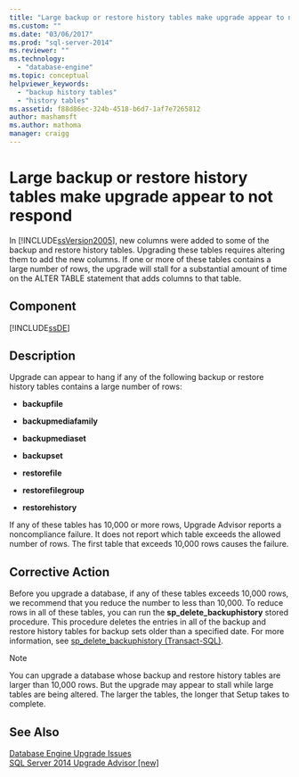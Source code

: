 ```yaml
---
title: "Large backup or restore history tables make upgrade appear to not respond | Microsoft Docs"
ms.custom: ""
ms.date: "03/06/2017"
ms.prod: "sql-server-2014"
ms.reviewer: ""
ms.technology: 
  - "database-engine"
ms.topic: conceptual
helpviewer_keywords: 
  - "backup history tables"
  - "history tables"
ms.assetid: f88d86ec-324b-4518-b6d7-1af7e7265812
author: mashamsft
ms.author: mathoma
manager: craigg
---
```

# Large backup or restore history tables make upgrade appear to not respond
  In [!INCLUDE[ssVersion2005](../../includes/ssversion2005-md.md)], new columns were added to some of the backup and restore history tables. Upgrading these tables requires altering them to add the new columns. If one or more of these tables contains a large number of rows, the upgrade will stall for a substantial amount of time on the ALTER TABLE statement that adds columns to that table.  
  
## Component  
 [!INCLUDE[ssDE](../../includes/ssde-md.md)]  
  
## Description  
 Upgrade can appear to hang if any of the following backup or restore history tables contains a large number of rows:  
  
-   **backupfile**  
  
-   **backupmediafamily**  
  
-   **backupmediaset**  
  
-   **backupset**  
  
-   **restorefile**  
  
-   **restorefilegroup**  
  
-   **restorehistory**  
  
 If any of these tables has 10,000 or more rows, Upgrade Advisor reports a noncompliance failure. It does not report which table exceeds the allowed number of rows. The first table that exceeds 10,000 rows causes the failure.  
  
## Corrective Action  
 Before you upgrade a database, if any of these tables exceeds 10,000 rows, we recommend that you reduce the number to less than 10,000. To reduce rows in all of these tables, you can run the **sp_delete_backuphistory** stored procedure. This procedure deletes the entries in all of the backup and restore history tables for backup sets older than a specified date. For more information, see [sp_delete_backuphistory &#40;Transact-SQL&#41;](/sql/relational-databases/system-stored-procedures/sp-delete-backuphistory-transact-sql).  
  
> [!NOTE]  
>  You can upgrade a database whose backup and restore history tables are larger than 10,000 rows. But the upgrade may appear to stall while large tables are being altered. The larger the tables, the longer that Setup takes to complete.  
  
## See Also  
 [Database Engine Upgrade Issues](../../../2014/sql-server/install/database-engine-upgrade-issues.md)   
 [SQL Server 2014 Upgrade Advisor &#91;new&#93;](sql-server-2014-upgrade-advisor.md)  
  
  
